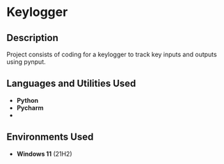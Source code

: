 <h1>Keylogger</h1>

<h2>Description</h2>
Project consists of coding for a keylogger to track key inputs and outputs using pynput.
<br />


<h2>Languages and Utilities Used</h2>

- <b>Python</b> 
- <b>Pycharm</b>
- 
<h2>Environments Used </h2>

- <b>Windows 11</b> (21H2)
